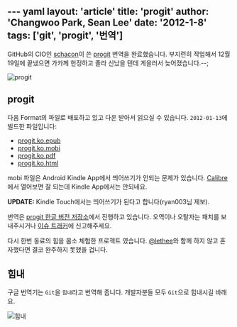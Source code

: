 --- yaml
layout: 'article'
title: 'progit'
author: 'Changwoo Park, Sean Lee'
date: '2012-1-8'
tags: ['git', 'progit', '번역']
---

GitHub의 CIO인 [schacon][]이 쓴 [progit][] 번역을 완료했습니다. 부지런히 작업해서 12월 19일에 끝냈으면 가카께 헌정하고 졸라 신났을 텐데 게을러서 늦어졌습니다.--;

![progit](/articles/2011/progit/progit.book-big.jpg)

## progit

다음 Format의 파일로 배포하고 있고 다운 받아서 읽으실 수 있습니다. `2012-01-13`에 빌드한 파일입니다:

 * [progit.ko.epub](http://dogfeet.github.com/progit/progit.ko.epub)
 * [progit.ko.mobi](http://dogfeet.github.com/progit/progit.ko.mobi)
 * [progit.ko.pdf](http://dogfeet.github.com/progit/progit.ko.pdf)
 * [progit.ko.html](http://dogfeet.github.com/progit/progit.ko.html)

mobi 파일은 Android Kindle App에서 띄어쓰기가 안되는 문제가 있습니다. [Calibre][]에서 열어보면 잘 되는데 Kindle App에서는 안되네요.

**UPDATE:** Kindle Touch에서는 띄어쓰기가 된다고 합니다(ryan003님 제보).

번역은 [progit 한글 버전 저장소][]에서 진행하고 있습니다. 오역이나 오탈자는 패치를 보내주시거나 [이슈 트래커][]에 신고해주세요.

다시 한번 동료의 힘을 몸소 체험한 프로젝트 였습니다. [@lethee](https://twitter.com/#!/lethee)와 함께 하지 않고 혼자했다면 결코 완주하지 못했을 겁니다.

## 힘내

구글 번역기는 `Git`을 `힘내`라고 번역해 줍니다. 개발자분들 모두 `Git`으로 힘내시길 바래요.

![힘내](/articles/2011/progit/git-.png)

[Calibre]: http://calibre-ebook.com/download
[GitHub]: http://github.com
[schacon]: http://github.com/schacon
[progit 한글 버전 저장소]: https://github.com/dogfeet/progit
[이슈 트래커]: https://github.com/dogfeet/progit/issues
[progit]: http://progit.org
